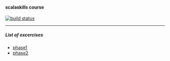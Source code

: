 #### scalaskills course

[![build status](https://git.lohika.com/dbutakov/scalaskills/badges/master/build.svg)](https://git.lohika.com/dbutakov/scalaskills/commits/master)

---
##### List of excercises 
- [phase1](phase1/README.md)
- [phase2](phase2/README.md)